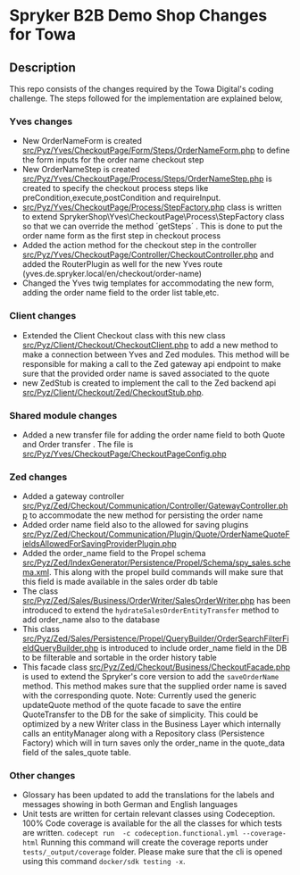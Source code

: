 # Spryker B2B Demo Shop Changes for Towa 

## Description

This repo consists of the changes required by the Towa Digital's coding challenge. The steps followed for the implementation are explained below,

### Yves changes

* New OrderNameForm is created [src/Pyz/Yves/CheckoutPage/Form/Steps/OrderNameForm.php](src/Pyz/Yves/CheckoutPage/Form/Steps/OrderNameForm.php) to define the form inputs for the order name checkout step
* New OrderNameStep is created [src/Pyz/Yves/CheckoutPage/Process/Steps/OrderNameStep.php](src/Pyz/Yves/CheckoutPage/Process/Steps/OrderNameStep.php) is created to specify the checkout process steps like preCondition,execute,postCondition and requireInput. 
* [src/Pyz/Yves/CheckoutPage/Process/StepFactory.php](src/Pyz/Yves/CheckoutPage/Process/StepFactory.php) class is written to extend SprykerShop\Yves\CheckoutPage\Process\StepFactory class so that we can override the method ´getSteps´ . This is done to put the order name form as the first step in checkout process
* Added the action method for the checkout step in the controller [src/Pyz/Yves/CheckoutPage/Controller/CheckoutController.php](src/Pyz/Yves/CheckoutPage/Controller/CheckoutController.php) and added the RouterPlugin as well for the new Yves route (yves.de.spryker.local/en/checkout/order-name)
* Changed the Yves twig templates for accommodating the new form, adding the order name field to the order list table,etc.

### Client changes

* Extended the Client Checkout class with this new class [src/Pyz/Client/Checkout/CheckoutClient.php](src/Pyz/Client/Checkout/CheckoutClient.php) to add a new method to make a connection between Yves and Zed modules. This method will be responsible for making a call to the Zed gateway api endpoint to make sure that the provided order name is saved associated to the quote
* new ZedStub is created to implement the call to the Zed backend api [src/Pyz/Client/Checkout/Zed/CheckoutStub.php](src/Pyz/Client/Checkout/Zed/CheckoutStub.php).

### Shared module changes

* Added a new transfer file for adding the order name field to both Quote and Order transfer . The file is [src/Pyz/Yves/CheckoutPage/CheckoutPageConfig.php](src/Pyz/Yves/CheckoutPage/CheckoutPageConfig.php)

### Zed changes

* Added a gateway controller [src/Pyz/Zed/Checkout/Communication/Controller/GatewayController.php](src/Pyz/Zed/Checkout/Communication/Controller/GatewayController.php) to accommodate the new method for persisting the order name
* Added order name field also to the allowed for saving plugins [src/Pyz/Zed/Checkout/Communication/Plugin/Quote/OrderNameQuoteFieldsAllowedForSavingProviderPlugin.php](src/Pyz/Zed/Checkout/Communication/Plugin/Quote/OrderNameQuoteFieldsAllowedForSavingProviderPlugin.php)
* Added the order_name field to the Propel schema [src/Pyz/Zed/IndexGenerator/Persistence/Propel/Schema/spy_sales.schema.xml](src/Pyz/Zed/IndexGenerator/Persistence/Propel/Schema/spy_sales.schema.xml). This along with the propel build commands will make sure that this field is made available in the sales order db table
* The class [src/Pyz/Zed/Sales/Business/OrderWriter/SalesOrderWriter.php](src/Pyz/Zed/Sales/Business/OrderWriter/SalesOrderWriter.php) has been introduced to extend the `hydrateSalesOrderEntityTransfer` method to add order_name also to the database
* This class [src/Pyz/Zed/Sales/Persistence/Propel/QueryBuilder/OrderSearchFilterFieldQueryBuilder.php](src/Pyz/Zed/Sales/Persistence/Propel/QueryBuilder/OrderSearchFilterFieldQueryBuilder.php) is introduced to include order_name field in the DB to be filterable and sortable in the order history table
* This facade class [src/Pyz/Zed/Checkout/Business/CheckoutFacade.php](src/Pyz/Zed/Checkout/Business/CheckoutFacade.php) is used to extend the Spryker's core version to add the `saveOrderName` method. This method makes sure that the supplied order name is saved with the corresponding quote.
Note: Currently used the generic updateQuote method of the quote facade to save the entire QuoteTransfer to the DB for the sake of simplicity. This could be optimized by a new Writer class in the Business Layer which internally calls an entityManager along with a Repository class (Persistence Factory) which will in turn saves only the order_name in the quote_data field of the sales_quote table.

### Other changes

* Glossary has been updated to add the translations for the labels and messages showing in both German and English languages
* Unit tests are written for certain relevant classes using Codeception. 100% Code coverage is available for the all the classes for which tests are written. `codecept run  -c codeception.functional.yml --coverage-html` Running this command will create the coverage reports under `tests/_output/coverage` folder. Please make sure that the cli is opened using this command `docker/sdk testing -x`.